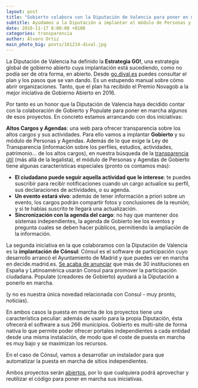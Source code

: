 ```yaml
---
layout: post
title: "Gobierto colabora con la Diputación de Valencia para poner en marcha iniciativas de gobierno abierto"
subtitle: Ayudamos a la Diputación a implantar el módulo de Personas y Agendas de Gobierto
date: 2016-11-17 8:00:00 +0100
categories: transparencia
author: Álvaro Ortiz
main_photo_big: posts/161214-dival.jpg
---
```



La Diputación de Valencia ha definido la **Estrategia GO!**, una estrategia global de gobierno abierto cuya implantación está sucediendo, como no podía ser de otra forma, en abierto. Desde [go.dival.es](http://go.dival.es) puedes consultar el plan y los pasos que se van dando. Es un estupendo manual sobre cómo abrir organizaciones. Tanto, que el plan ha recibido el Premio Novagob a la mejor iniciativa de Gobierno Abierto en 2016. 

Por tanto es un honor que la Diputación de Valencia haya decidido contar con la colaboración de Gobierto y Populate para poner en marcha algunos de esos proyectos. En concreto estamos arrancando con dos iniciativas: 

**Altos Cargos y Agendas**: una web para ofrecer transparencia sobre los altos cargos y sus actividades. Para ello vamos a implantar **Gobierto** y su módulo de Personas y Agendas. Además de lo que exige la Ley de Transparencia (información sobre los perfiles, estudios, actividades, patrimonio… de los altos cargos), en nuestra búsqueda de la [transparencia útil](https://gobierto.es/blog/20160411-la-usabilidad-de-los-datos.html) (más allá de la legalista), el módulo de Personas y Agendas de Gobierto tiene algunas características especiales (pronto os contamos más):
- **El ciudadano puede seguir aquella actividad que le interese**: te puedes suscribir para recibir notificaciones cuando un cargo actualice su perfil, sus declaraciones de actividades, o su agenda.
- **Un evento estará vivo**: además de tener información a priori sobre un evento, los cargos podrán compartir fotos y conclusiones de la reunión; y si te habías suscrito te llegará una actualización.
- **Sincronización con la agenda del cargo**: no hay que mantener dos sistemas independientes, la agenda de Gobierto lee los eventos y pregunta cuales se deben hacer públicos, permitiendo la ampliación de la información. 

La segunda iniciativa en la que colaboramos con la Diputación de Valencia es la **implantación de Cónsul**: Cónsul es el software de participación cuyo desarrollo arrancó el Ayuntamiento de Madrid y que puedes ver en marcha en decide.madrid.es. [Se acaba de anunciar](https://twitter.com/DecideMadrid/status/808651196496052224) que más de 30 instituciones en España y Latinoamérica usarán Consul para promover la participación ciudadana. Populate (creadores de Gobierto) ayudará a la Diputación a ponerlo en marcha. 

(y no es nuestra única novedad relacionada con Consul - muy pronto, noticias).

En ambos casos la puesta en marcha de los proyectos tiene una característica peculiar: además de usarlo para la propia Diputación, ésta ofrecerá el software a sus 266 municipios. Gobierto es multi-site de forma nativa lo que permite poder ofrecer portales independientes a cada entidad desde una misma instalación, de modo que el coste de puesta en marcha es muy bajo y se maximizan los recursos.

En el caso de Cónsul, vamos a desarrollar un instalador para que automatizar la puesta en marcha de sitios independientes.

Ambos proyectos serán [abiertos](https://gobierto.es/open-source/), por lo que cualquiera podrá aprovechar y reutilizar el código para poner en marcha sus iniciativas.